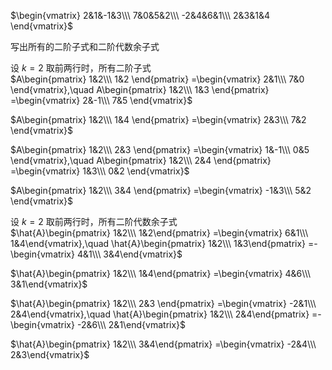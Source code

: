  $\begin{vmatrix}    
2&1&-1&3\\\     
7&0&5&2\\\     
-2&4&6&1\\\     
2&3&1&4    
\end{vmatrix}$     
    
写出所有的二阶子式和二阶代数余子式    
    
设 $k=2$ 取前两行时，所有二阶子式    
 $A\begin{pmatrix}    
1&2\\\     
1&2    
\end{pmatrix}    
=\begin{vmatrix}    
2&1\\\     
7&0    
\end{vmatrix},\quad    
A\begin{pmatrix}    
1&2\\\     
1&3    
\end{pmatrix}    
=\begin{vmatrix}    
2&-1\\\     
7&5    
\end{vmatrix}$     
    
 $A\begin{pmatrix}    
1&2\\\     
1&4    
\end{pmatrix}    
=\begin{vmatrix}    
2&3\\\     
7&2    
\end{vmatrix}$     
    
 $A\begin{pmatrix}    
1&2\\\     
2&3    
\end{pmatrix}    
=\begin{vmatrix}    
1&-1\\\     
0&5    
\end{vmatrix},\quad    
A\begin{pmatrix}    
1&2\\\     
2&4    
\end{pmatrix}    
=\begin{vmatrix}    
1&3\\\     
0&2    
\end{vmatrix}$     
    
 $A\begin{pmatrix}    
1&2\\\     
3&4    
\end{pmatrix}    
=\begin{vmatrix}    
-1&3\\\     
5&2    
\end{vmatrix}$     
    
设 $k=2$ 取前两行时，所有二阶代数余子式    
 $\hat{A}\begin{pmatrix}    
1&2\\\ 1&2\end{pmatrix}    
=\begin{vmatrix}    
6&1\\\ 1&4\end{vmatrix},\quad    
\hat{A}\begin{pmatrix}    
1&2\\\ 1&3\end{pmatrix}    
=-\begin{vmatrix}    
4&1\\\ 3&4\end{vmatrix}$     
    
 $\hat{A}\begin{pmatrix}    
1&2\\\ 1&4\end{pmatrix}    
=\begin{vmatrix}    
4&6\\\ 3&1\end{vmatrix}$     
    
 $\hat{A}\begin{pmatrix}    
1&2\\\ 2&3    
\end{pmatrix}    
=\begin{vmatrix}    
-2&1\\\ 2&4\end{vmatrix},\quad    
\hat{A}\begin{pmatrix}    
1&2\\\ 2&4\end{pmatrix}    
=-\begin{vmatrix}    
-2&6\\\ 2&1\end{vmatrix}$     
    
 $\hat{A}\begin{pmatrix}    
1&2\\\ 3&4\end{pmatrix}    
=\begin{vmatrix}    
-2&4\\\ 2&3\end{vmatrix}$     

